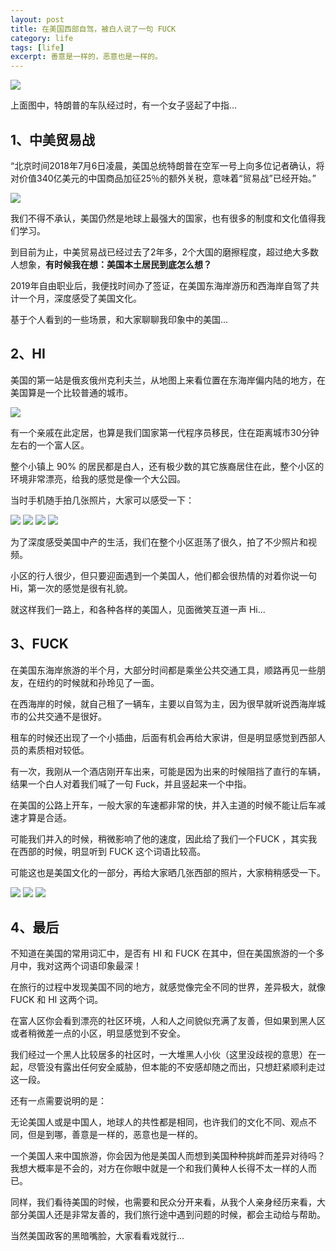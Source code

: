 ```yaml
---
layout: post
title: 在美国西部自驾，被白人说了一句 FUCK
category: life
tags: [life]
excerpt: 善意是一样的，恶意也是一样的。
---
```


![](http://favorites.ren/assets/images/2020/it/zijia/zijia01.jpg) 

上面图中，特朗普的车队经过时，有一个女子竖起了中指...

## 1、中美贸易战

“北京时间2018年7月6日凌晨，美国总统特朗普在空军一号上向多位记者确认，将对价值340亿美元的中国商品加征25％的额外关税，意味着“贸易战”已经开始。”

![](http://favorites.ren/assets/images/2020/it/zijia/zijia02.jpg) 

我们不得不承认，美国仍然是地球上最强大的国家，也有很多的制度和文化值得我们学习。

到目前为止，中美贸易战已经过去了2年多，2个大国的磨擦程度，超过绝大多数人想象，**有时候我在想：美国本土居民到底怎么想？**

2019年自由职业后，我便找时间办了签证，在美国东海岸游历和西海岸自驾了共计一个月，深度感受了美国文化。

基于个人看到的一些场景，和大家聊聊我印象中的美国...

## 2、HI

美国的第一站是俄亥俄州克利夫兰，从地图上来看位置在东海岸偏内陆的地方，在美国算是一个比较普通的城市。

![](http://favorites.ren/assets/images/2020/it/zijia/zijia03.jpg) 

有一个亲戚在此定居，也算是我们国家第一代程序员移民，住在距离城市30分钟左右的一个富人区。

整个小镇上 90% 的居民都是白人，还有极少数的其它族裔居住在此，整个小区的环境非常漂亮，给我的感觉是像一个大公园。

当时手机随手拍几张照片，大家可以感受一下：

![](http://favorites.ren/assets/images/2020/it/zijia/zijia04.jpg) 
![](http://favorites.ren/assets/images/2020/it/zijia/zijia05.jpg) 
![](http://favorites.ren/assets/images/2020/it/zijia/zijia06.jpg) 
![](http://favorites.ren/assets/images/2020/it/zijia/zijia07.jpg) 

为了深度感受美国中产的生活，我们在整个小区逛荡了很久，拍了不少照片和视频。

小区的行人很少，但只要迎面遇到一个美国人，他们都会很热情的对着你说一句 Hi，第一次的感觉是很有礼貌。

就这样我们一路上，和各种各样的美国人，见面微笑互道一声 Hi...

## 3、FUCK

在美国东海岸旅游的半个月，大部分时间都是乘坐公共交通工具，顺路再见一些朋友，在纽约的时候就和孙玲见了一面。

在西海岸的时候，就自己租了一辆车，主要以自驾为主，因为很早就听说西海岸城市的公共交通不是很好。

租车的时候还出现了一个小插曲，后面有机会再给大家讲，但是明显感觉到西部人员的素质相对较低。

有一次，我刚从一个酒店刚开车出来，可能是因为出来的时候阻挡了直行的车辆，结果一个白人对着我们喊了一句 Fuck，并且竖起来一个中指。

在美国的公路上开车，一般大家的车速都非常的快，并入主道的时候不能让后车减速才算是合适。

可能我们并入的时候，稍微影响了他的速度，因此给了我们一个FUCK ，其实我在西部的时候，明显听到 FUCK 这个词语比较高。

可能这也是美国文化的一部分，再给大家晒几张西部的照片，大家稍稍感受一下。

![](http://favorites.ren/assets/images/2020/it/zijia/zijia08.jpg) 
![](http://favorites.ren/assets/images/2020/it/zijia/zijia09.jpg) 
![](http://favorites.ren/assets/images/2020/it/zijia/zijia10.jpg) 

## 4、最后

不知道在美国的常用词汇中，是否有 HI 和 FUCK 在其中，但在美国旅游的一个多月中，我对这两个词语印象最深！

在旅行的过程中发现美国不同的地方，就感觉像完全不同的世界，差异极大，就像 FUCK 和 HI 这两个词。

在富人区你会看到漂亮的社区环境，人和人之间貌似充满了友善，但如果到黑人区或者稍微差一点的小区，明显感觉到不安全。

我们经过一个黑人比较居多的社区时，一大堆黑人小伙（这里没歧视的意思）在一起，尽管没有露出任何安全威胁，但本能的不安感却随之而出，只想赶紧顺利走过这一段。

还有一点需要说明的是：

无论美国人或是中国人，地球人的共性都是相同，也许我们的文化不同、观点不同，但是到哪，善意是一样的，恶意也是一样的。

一个美国人来中国旅游，你会因为他是美国人而想到美国种种挑衅而差异对待吗？我想大概率是不会的，对方在你眼中就是一个和我们黄种人长得不太一样的人而已。

同样，我们看待美国的时候，也需要和民众分开来看，从我个人亲身经历来看，大部分美国人还是非常友善的，我们旅行途中遇到问题的时候，都会主动给与帮助。

当然美国政客的黑暗嘴脸，大家看看戏就行...


